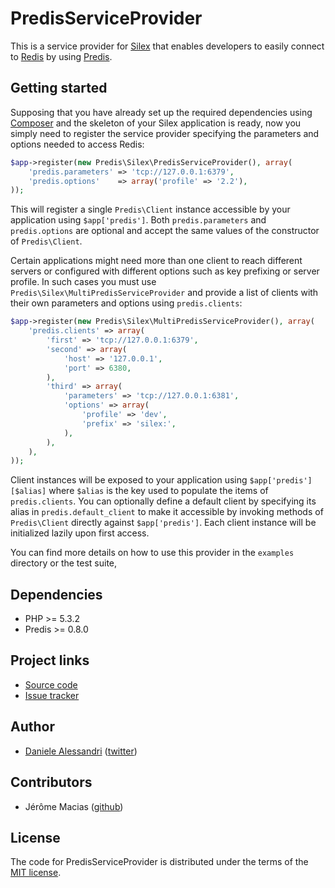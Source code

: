 # PredisServiceProvider #

This is a service provider for [Silex](http://silex-project.org) that enables developers to easily connect
to [Redis](http://redis.io) by using [Predis](http://github.com/nrk/predis).


## Getting started ##

Supposing that you have already set up the required dependencies using [Composer](http://packagist.org/about-composer)
and the skeleton of your Silex application is ready, now you simply need to register the service provider
specifying the parameters and options needed to access Redis:

```php
$app->register(new Predis\Silex\PredisServiceProvider(), array(
    'predis.parameters' => 'tcp://127.0.0.1:6379',
    'predis.options'    => array('profile' => '2.2'),
));
```

This will register a single `Predis\Client` instance accessible by your application using `$app['predis']`.
Both `predis.parameters` and `predis.options` are optional and accept the same values of the constructor
of `Predis\Client`.

Certain applications might need more than one client to reach different servers or configured with different
options such as key prefixing or server profile. In such cases you must use `Predis\Silex\MultiPredisServiceProvider`
and provide a list of clients with their own parameters and options using `predis.clients`:

```php
$app->register(new Predis\Silex\MultiPredisServiceProvider(), array(
    'predis.clients' => array(
        'first' => 'tcp://127.0.0.1:6379',
        'second' => array(
            'host' => '127.0.0.1',
            'port' => 6380,
        ),
        'third' => array(
            'parameters' => 'tcp://127.0.0.1:6381',
            'options' => array(
                'profile' => 'dev',
                'prefix' => 'silex:',
            ),
        ),
    ),
));
```

Client instances will be exposed to your application using `$app['predis'][$alias]` where `$alias` is the key
used to populate the items of `predis.clients`. You can optionally define a default client by specifying its
alias in `predis.default_client` to make it accessible by invoking methods of `Predis\Client` directly  against
`$app['predis']`. Each client instance will be initialized lazily upon first access.

You can find more details on how to use this provider in the `examples` directory or the test suite,


## Dependencies ##

- PHP >= 5.3.2
- Predis >= 0.8.0


## Project links ##
- [Source code](http://github.com/nrk/PredisServiceProvider)
- [Issue tracker](http://github.com/nrk/PredisServiceProvider/issues)


## Author ##

- [Daniele Alessandri](mailto:suppakilla@gmail.com) ([twitter](http://twitter.com/JoL1hAHN))


## Contributors ##

- Jérôme Macias ([github](http://github.com/jeromemacias))


## License ##

The code for PredisServiceProvider is distributed under the terms of the [MIT license](LICENSE).
